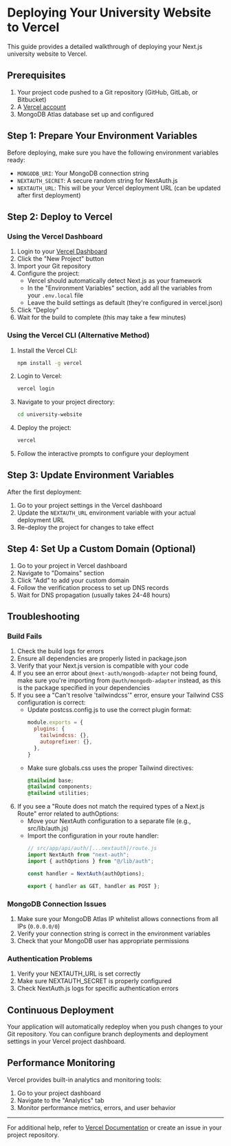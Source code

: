 # Deploying Your University Website to Vercel

This guide provides a detailed walkthrough of deploying your Next.js university website to Vercel.

## Prerequisites

1. Your project code pushed to a Git repository (GitHub, GitLab, or Bitbucket)
2. A [Vercel account](https://vercel.com/signup)
3. MongoDB Atlas database set up and configured

## Step 1: Prepare Your Environment Variables

Before deploying, make sure you have the following environment variables ready:

- `MONGODB_URI`: Your MongoDB connection string
- `NEXTAUTH_SECRET`: A secure random string for NextAuth.js
- `NEXTAUTH_URL`: This will be your Vercel deployment URL (can be updated after first deployment)

## Step 2: Deploy to Vercel

### Using the Vercel Dashboard

1. Login to your [Vercel Dashboard](https://vercel.com/dashboard)
2. Click the "New Project" button
3. Import your Git repository
4. Configure the project:
   - Vercel should automatically detect Next.js as your framework
   - In the "Environment Variables" section, add all the variables from your `.env.local` file
   - Leave the build settings as default (they're configured in vercel.json)
5. Click "Deploy"
6. Wait for the build to complete (this may take a few minutes)

### Using the Vercel CLI (Alternative Method)

1. Install the Vercel CLI:
   ```bash
   npm install -g vercel
   ```

2. Login to Vercel:
   ```bash
   vercel login
   ```

3. Navigate to your project directory:
   ```bash
   cd university-website
   ```

4. Deploy the project:
   ```bash
   vercel
   ```

5. Follow the interactive prompts to configure your deployment

## Step 3: Update Environment Variables

After the first deployment:

1. Go to your project settings in the Vercel dashboard
2. Update the `NEXTAUTH_URL` environment variable with your actual deployment URL
3. Re-deploy the project for changes to take effect

## Step 4: Set Up a Custom Domain (Optional)

1. Go to your project in Vercel dashboard
2. Navigate to "Domains" section
3. Click "Add" to add your custom domain
4. Follow the verification process to set up DNS records
5. Wait for DNS propagation (usually takes 24-48 hours)

## Troubleshooting

### Build Fails

1. Check the build logs for errors
2. Ensure all dependencies are properly listed in package.json
3. Verify that your Next.js version is compatible with your code
4. If you see an error about `@next-auth/mongodb-adapter` not being found, make sure you're importing from `@auth/mongodb-adapter` instead, as this is the package specified in your dependencies
5. If you see a "Can't resolve 'tailwindcss'" error, ensure your Tailwind CSS configuration is correct:
   - Update postcss.config.js to use the correct plugin format:
     ```js
     module.exports = {
       plugins: {
         tailwindcss: {},
         autoprefixer: {},
       },
     }
     ```
   - Make sure globals.css uses the proper Tailwind directives:
     ```css
     @tailwind base;
     @tailwind components;
     @tailwind utilities;
     ```
6. If you see a "Route does not match the required types of a Next.js Route" error related to authOptions:
   - Move your NextAuth configuration to a separate file (e.g., src/lib/auth.js)
   - Import the configuration in your route handler:
     ```js
     // src/app/api/auth/[...nextauth]/route.js
     import NextAuth from "next-auth";
     import { authOptions } from "@/lib/auth";
     
     const handler = NextAuth(authOptions);
     
     export { handler as GET, handler as POST };
     ```

### MongoDB Connection Issues

1. Make sure your MongoDB Atlas IP whitelist allows connections from all IPs (`0.0.0.0/0`)
2. Verify your connection string is correct in the environment variables
3. Check that your MongoDB user has appropriate permissions

### Authentication Problems

1. Verify your NEXTAUTH_URL is set correctly
2. Make sure NEXTAUTH_SECRET is properly configured
3. Check NextAuth.js logs for specific authentication errors

## Continuous Deployment

Your application will automatically redeploy when you push changes to your Git repository. You can configure branch deployments and deployment settings in your Vercel project dashboard.

## Performance Monitoring

Vercel provides built-in analytics and monitoring tools:

1. Go to your project dashboard
2. Navigate to the "Analytics" tab
3. Monitor performance metrics, errors, and user behavior

---

For additional help, refer to [Vercel Documentation](https://vercel.com/docs) or create an issue in your project repository. 